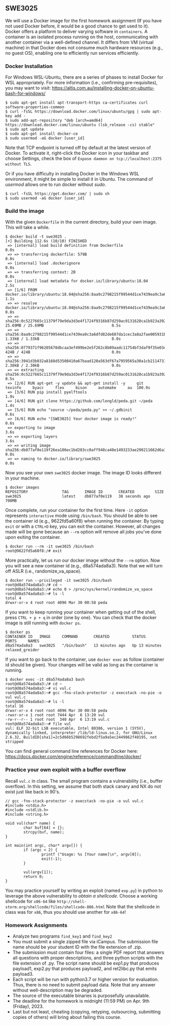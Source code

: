 ## SWE3025

We will use a Docker image for the first homework assignment
(If you have not used Docker before, it would be a good chance to get used to it). 
Docker offers a platform to deliver varying software in `containers`. 
A container is an isolated process running on the host, 
communicating with another container via a well-defined channel. 
It differs from VM (virtual machine) in that Docker does not 
consume much hardware resources (e.g., no guest OS), 
enabling one to efficiently run services efficiently.


### Docker Installation

For Windows WSL-Ubuntu,
there are a series of phases to install Docker for WSL appropriately.
For more information (i.e., confirming pre-requisites), you may want to visit:
https://altis.com.au/installing-docker-on-ubuntu-bash-for-windows/
```
$ sudo apt-get install apt-transport-https ca-certificates curl software-properties-common
$ curl -fsSL https://download.docker.com/linux/ubuntu/gpg | sudo apt-key add -
$ sudo add-apt-repository "deb [arch=amd64] https://download.docker.com/linux/ubuntu (lsb_release -cs) stable"
$ sudo apt update
$ sudo apt-get install docker-ce
$ sudo usermod -aG docker [user_id]
```
Note that TCP endpoint is turned off by default at the latest version of Docker.
To activate it, right-click the Docker icon in your taskbar and choose Settings, 
check the box of `Expose daemon on tcp://localhost:2375 without TLS`.

Or if you have difficulty in installing Docker in the Windows WSL environment, 
it might be simple to install it in Ubuntu. 
The command of *usermod* allows one to run docker without *sudo*.
```
$ curl -fsSL https://get.docker.com/ | sudo sh
$ sudo usermod -aG docker [user_id]
```


### Build the image

With the given `Dockerfile` in the current directory, build your own image. 
This will take a while.
```
$ docker build -t swe3025 .  
[+] Building 112.6s (10/10) FINISHED
 => [internal] load build definition from Dockerfile                                                                          0.0s
 => => transferring dockerfile: 579B                                                                                          0.0s
 => [internal] load .dockerignore                                                                                             0.0s
 => => transferring context: 2B                                                                                               0.0s
 => [internal] load metadata for docker.io/library/ubuntu:18.04                                                               2.5s
 => [1/6] FROM docker.io/library/ubuntu:18.04@sha256:8aa9c2798215f99544d1ce7439ea9c3a6dfd82de607da1cec3a8a2fae005931b         1.1s
 => => resolve docker.io/library/ubuntu:18.04@sha256:8aa9c2798215f99544d1ce7439ea9c3a6dfd82de607da1cec3a8a2fae005931b         0.0s
 => => sha256:0c5227665c11379f79e9da3d3e4f1724f9316b87d259ac0131628ca1b923a392 25.69MB / 25.69MB                              0.5s
 => => sha256:8aa9c2798215f99544d1ce7439ea9c3a6dfd82de607da1cec3a8a2fae005931b 1.33kB / 1.33kB                                0.0s
 => => sha256:0779371f96205678dbcaa3ef499be2e5f262c8b09aadc11754bf3daf9f35e03e 424B / 424B                                    0.0s
 => => sha256:3941d3b032a8168d53508410a67baad120a563df67a7959565a30a1cb2114731 2.30kB / 2.30kB                                0.0s
 => => extracting sha256:0c5227665c11379f79e9da3d3e4f1724f9316b87d259ac0131628ca1b923a392                                     0.5s
 => [2/6] RUN apt-get -y update && apt-get install -y     git     texinfo     byacc     flex     bison     automake     au  100.9s
 => [3/6] RUN pip install pyelftools                                                                                          1.9s
 => [4/6] RUN git clone https://github.com/longld/peda.git ~/peda                                                             1.4s
 => [5/6] RUN echo "source ~/peda/peda.py" >> ~/.gdbinit                                                                      0.6s
 => [6/6] RUN echo "[SWE3025] Your docker image is ready!"                                                                    0.6s
 => exporting to image                                                                                                        3.6s
 => => exporting layers                                                                                                       3.6s
 => => writing image sha256:db877af0e119f26ea186ec1bd203cc0aff948ca48e1493233ae290211662d6a3                                  0.0s
 => => naming to docker.io/library/swe3025                                                                                    0.0s
```

Now you see your own `swe3025` docker image. The image ID looks different in your machine.
```
$ docker images
REPOSITORY               TAG       IMAGE ID       CREATED         SIZE
swe3025                  latest    db877af0e119   38 seconds ago   700MB
```

Once complete, run your container for the first time.
Here `-it` option represents `interactive` mode using `/bin/bash`. 
You should be able to see the container id (e.g., 9622fd5a60f8) when running the container.
By typing `exit` or with a `CTRL+D` key, you can exit the container.
However, all changes made will be gone because an `--rm` option 
will remove all jobs you've done upon exiting the container.
```
$ docker run --rm -it swe3025 /bin/bash
root@9622fd5a60f8:/# exit
```

More practically, let us run our docker image without the `--rm` option.
Now you will see a new container id (e.g., d8a574ada8a3).
Note that we will turn off ASLR (i.e., randomize_va_space).
```
$ docker run --privileged -it swe3025 /bin/bash
root@d8a574ada8a3:/# cd ~
root@d8a574ada8a3:/# echo 0 > /proc/sys/kernel/randomize_va_space
root@d8a574ada8a3:~# ls -l
total 4
drwxr-xr-x 4 root root 4096 Mar 30 00:58 peda
```

If you want to keep running your container when getting out of the shell,
press `CTRL + p + q` in order (one by one). You can check that the docker image is 
still running with `docker ps`.
```
$ docker ps
CONTAINER ID   IMAGE     COMMAND       CREATED          STATUS          PORTS     NAMES
d8a574ada8a3   swe3025   "/bin/bash"   13 minutes ago   Up 13 minutes             relaxed_greider
```

If you want to go back to the container, use `docker exec` as follow (container id should be given). 
Your changes will be valid as long as the container is running.
```
$ docker exec -it d8a574ada8a3 bash
root@d8a574ada8a3:/# cd ~
root@d8a574ada8a3:~# vi vul.c
root@d8a574ada8a3:~# gcc -fno-stack-protector -z execstack -no-pie -o vul vul.c
root@d8a574ada8a3:~# ls -l
total 16
drwxr-xr-x 4 root root 4096 Mar 30 00:58 peda
-rwxr-xr-x 1 root root 7444 Apr  6 13:20 vul
-rw-r--r-- 1 root root  340 Apr  6 13:19 vul.c
root@d8a574ada8a3:~# file vul
vul: ELF 32-bit LSB executable, Intel 80386, version 1 (SYSV), dynamically linked, interpreter /lib/ld-linux.so.2, for GNU/Linux 2.6.32, BuildID[sha1]=2c5d66b5298692febd2f5a9a5ec2449862f40195, not stripped
```

You can find general command line references for Docker here:
https://docs.docker.com/engine/reference/commandline/docker/



### Practice your own exploit with a buffer overflow

Recall `vul.c` in class. The small program contains a vulnerability (i.e., buffer overflow).
In this setting, we assume that both stack canary and NX do not exist just like back in 90's.

```
// gcc -fno-stack-protector -z execstack -no-pie -o vul vul.c
#include <stdio.h>
#include <stdlib.h>
#include <string.h>

void vul(char* name) {
        char buf[64] = {};
        strcpy(buf, name);
}

int main(int argc, char* argv[]) {
        if (argc < 2) {
                printf ("Usage: %s [Your name]\n", argv[0]);
                exit(-1);
        }

        vul(argv[1]);
        return 0;
}
```

You may practice yourself by writing an exploit (named `exp.py`) in python 
to leverage the above vulnerability to *obtain a shellcode*.
Choose a working shellcode for `x86-64` like `http://shell-storm.org/shellcode/files/shellcode-806.html`
Note that the shellcode in class was for `x86`, thus you should use another for `x86-64`!


### Homework Assignments
* Analyze two programs `find_key1` and `find_key2`
* You must submit a single zipped file via iCampus. The submission file name should be your student ID
with the file extension of .zip.
* The submission must contain four files: a single PDF report that answers all questions with proper
descriptions, and three python scripts with the file extension of .py. The script name should be exp1.py
that produces payload1, exp2.py that produces payload2, and ret2libc.py that emits payload3.
* Each script will be run with python3.7 or higher version for evaluation. Thus, there is no need to submit
payload data. Note that any answer without well-description may be degraded.
* The source of the executable binaries is purposefully unavailable.
* The deadline for the homework is midnight (11:59 PM) on Apr. 9th (Friday), 2023.
* Last but not least, cheating (copying, retyping, outsourcing, submitting copies of others) will bring about
failing this course.

